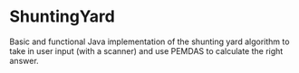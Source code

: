 # ShuntingYard
Basic and functional Java implementation of the shunting yard algorithm to take in user input (with a scanner) and use PEMDAS to calculate the right answer.
